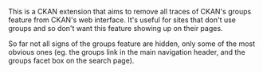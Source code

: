 This is a CKAN extension that aims to remove all traces of CKAN's groups
feature from CKAN's web interface. It's useful for sites that don't use groups
and so don't want this feature showing up on their pages.

So far not all signs of the groups feature are hidden, only some of the most
obvious ones (eg. the groups link in the main navigation header, and the groups
facet box on the search page).
